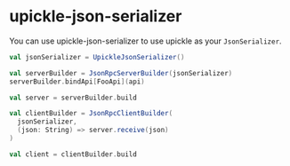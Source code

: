 # upickle-json-serializer

You can use upickle-json-serializer to use upickle as your ```JsonSerializer```.

```scala
val jsonSerializer = UpickleJsonSerializer()

val serverBuilder = JsonRpcServerBuilder(jsonSerializer)
serverBuilder.bindApi[FooApi](api)

val server = serverBuilder.build

val clientBuilder = JsonRpcClientBuilder(
  jsonSerializer,
  (json: String) => server.receive(json)
)

val client = clientBuilder.build
```
